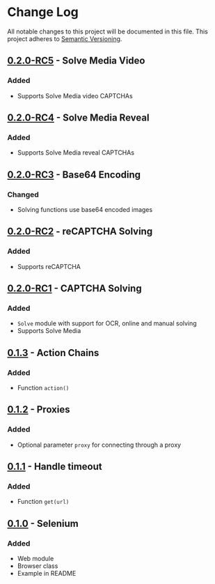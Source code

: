 # Change Log
All notable changes to this project will be documented in this file.
This project adheres to [Semantic Versioning](http://semver.org/).

## [0.2.0-RC5] - Solve Media Video
### Added
- Supports Solve Media video CAPTCHAs

## [0.2.0-RC4] - Solve Media Reveal
### Added
- Supports Solve Media reveal CAPTCHAs

## [0.2.0-RC3] - Base64 Encoding
### Changed
- Solving functions use base64 encoded images

## [0.2.0-RC2] - reCAPTCHA Solving
### Added
- Supports reCAPTCHA

## [0.2.0-RC1] - CAPTCHA Solving
### Added
- `Solve` module with support for OCR, online and manual solving
- Supports Solve Media

## [0.1.3] - Action Chains
### Added
- Function `action()`

## [0.1.2] - Proxies
### Added
- Optional parameter `proxy` for connecting through a proxy

## [0.1.1] - Handle timeout
### Added
- Function `get(url)`

## [0.1.0] - Selenium
### Added
- Web module
- Browser class
- Example in README

[0.2.0-RC5]: https://bitbucket.org/bkvaluemeal/caboodle/issues/5/captcha-solving
[0.2.0-RC4]: https://bitbucket.org/bkvaluemeal/caboodle/issues/5/captcha-solving
[0.2.0-RC3]: https://bitbucket.org/bkvaluemeal/caboodle/issues/5/captcha-solving
[0.2.0-RC2]: https://bitbucket.org/bkvaluemeal/caboodle/issues/5/captcha-solving
[0.2.0-RC1]: https://bitbucket.org/bkvaluemeal/caboodle/issues/5/captcha-solving
[0.1.3]: https://bitbucket.org/bkvaluemeal/caboodle/issues/4/action-chains
[0.1.2]: https://bitbucket.org/bkvaluemeal/caboodle/issues/3/proxies
[0.1.1]: https://bitbucket.org/bkvaluemeal/caboodle/issues/2/handle-timeout
[0.1.0]: https://bitbucket.org/bkvaluemeal/caboodle/issues/1/selenium
